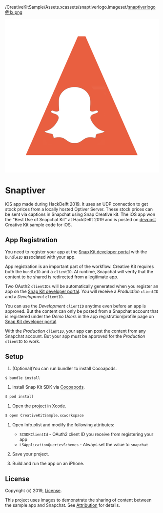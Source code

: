 
/CreativeKitSample/Assets.xcassets/snaptiverlogo.imageset/snaptiverlogo@1x.png

[logo]: /CreativeKitSample/Assets.xcassets/snaptiverlogo.imageset/snaptiverlogo@1x.png "snaptiver logo"

![alt text][logo]

# Snaptiver

iOS app made during HackDelft 2019. It uses an UDP connection to get stock prices from a locally hosted Optiver Server. These stock prices can be sent via captions in Snapchat using Snap Creative kit. The iOS app won the "Best Use of Snapchat Kit" at HackDelft 2019 and is posted on [devpost](https://devpost.com/software/optiver-challenge)
Creative Kit sample code for iOS.

## App Registration

You need to register your app at the [Snap Kit developer portal](https://snapkit.com) with the `bundleID` associated with your app.

App registration is an important part of the workflow. Creative Kit requires both the `bundleID` and a `clientID`. At runtime, Snapchat will verify that the content to be shared is redirected from a legitimate app.

Two OAuth2 `clientIDs` will be automatically generated when you register an app on the [Snap Kit developer portal](https://snapkit.com). You will receive a *Production* `clientID` and a *Development* `clientID`.

You can use the *Development* `clientID` anytime even before an app is approved. But the content can only be posted from a Snapchat account that is registered under the *Demo Users* in the app registration/profile page on [Snap Kit developer portal](https://snapkit.com).

With the *Production* `clientID`, your app can post the content from any Snapchat account. But your app must be approved for the *Production* `clientID` to work.

## Setup

1. (Optional)You can run bundler to install Cocoapods.

  ```bash
  $ bundle install
  ```

1. Install Snap Kit SDK via [Cocoapods](https://cocoapods.org/).

  ```bash
  $ pod install
  ```

1. Open the project in Xcode.

  ```bash
  $ open CreativeKitSample.xcworkspace
  ```

1. Open Info.plist and modify the following attributes:

   * `SCSDKClientId` - OAuth2 client ID you receive from registering your app
   * `LSApplicationQueriesSchemes` - Always set the value to `snapchat`

1. Save your project.
1. Build and run the app on an iPhone.

## License

Copyright (c) 2019, [License](LICENSE).

This project uses images to demonstrate the sharing of content between the sample app and Snapchat. See [Attribution](ATTRIBUTION.md) for details.
